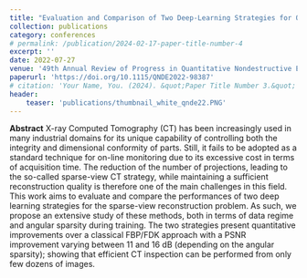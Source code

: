 ```yaml
---
title: "Evaluation and Comparison of Two Deep-Learning Strategies for On-Line X-Ray Computed Tomography"
collection: publications
category: conferences
# permalink: /publication/2024-02-17-paper-title-number-4
excerpt: ''
date: 2022-07-27
venue: '49th Annual Review of Progress in Quantitative Nondestructive Evaluation (QNDE)'
paperurl: 'https://doi.org/10.1115/QNDE2022-98387'
# citation: 'Your Name, You. (2024). &quot;Paper Title Number 3.&quot; <i>GitHub Journal of Bugs</i>. 1(3).'
header:
    teaser: 'publications/thumbnail_white_qnde22.PNG'
---
```


**Abstract** X-ray Computed Tomography (CT) has been increasingly used in many industrial domains for its unique capability of controlling both the integrity and dimensional conformity of parts. Still, it fails to be adopted as a standard technique for on-line monitoring due to its excessive cost in terms of acquisition time. The reduction of the number of projections, leading to the so-called sparse-view CT strategy, while maintaining a sufficient reconstruction quality is therefore one of the main challenges in this field. This work aims to evaluate and compare the performances of two deep learning strategies for the sparse-view reconstruction problem. As such, we propose an extensive study of these methods, both in terms of data regime and angular sparsity during training. The two strategies present quantitative improvements over a classical FBP/FDK approach with a PSNR improvement varying between 11 and 16 dB (depending on the angular sparsity); showing that efficient CT inspection can be performed from only few dozens of images.
